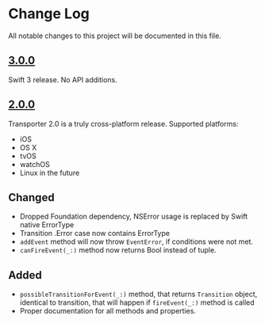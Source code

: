 # Change Log
All notable changes to this project will be documented in this file.

## [3.0.0](https://github.com/DenHeadless/Transporter/releases/tag/3.0.0)

Swift 3 release. No API additions.

## [2.0.0](https://github.com/DenHeadless/Transporter/releases/tag/2.0.0)

Transporter 2.0 is a truly cross-platform release. Supported platforms:

* iOS
* OS X
* tvOS
* watchOS
* Linux in the future

## Changed

* Dropped Foundation dependency, NSError usage is replaced by Swift native ErrorType
* Transition .Error case now contains ErrorType
* `addEvent` method will now throw `EventError`, if conditions were not met.
* `canFireEvent(_:)` method now returns Bool instead of tuple.

## Added

* `possibleTransitionForEvent(_:)` method, that returns `Transition` object, identical to transition, that will happen if `fireEvent(_:)` method is called
* Proper documentation for all methods and properties.
